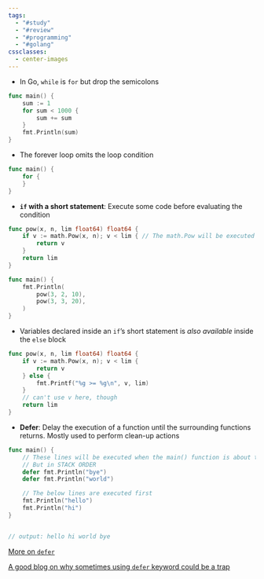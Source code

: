 ```yaml
---
tags:
  - "#study"
  - "#review"
  - "#programming"
  - "#golang"
cssclasses:
  - center-images
---
```

- In Go, `while` is `for` but drop the semicolons

```go
func main() {
	sum := 1
	for sum < 1000 {
		sum += sum
	}
	fmt.Println(sum)
}

```

- The forever loop omits the loop condition

```go
func main() {
	for {
	}
}

```

- **`if` with a short statement**: Execute some code before evaluating the condition

```go
func pow(x, n, lim float64) float64 {
	if v := math.Pow(x, n); v < lim { // The math.Pow will be executed BEFORE evaluating the condition
		return v
	}
	return lim
}

func main() {
	fmt.Println(
		pow(3, 2, 10),
		pow(3, 3, 20),
	)
}

```

- Variables declared inside an `if`’s short statement is *also available* inside the `else` block

```go
func pow(x, n, lim float64) float64 {
	if v := math.Pow(x, n); v < lim {
		return v
	} else {
		fmt.Printf("%g >= %g\n", v, lim)
	}
	// can't use v here, though
	return lim
}
```

- **Defer**: Delay the execution of a function until the surrounding functions returns. Mostly used to perform clean-up actions

```go
func main() {
	// These lines will be executed when the main() function is about to finish
	// But in STACK ORDER
	defer fmt.Println("bye")
	defer fmt.Println("world")

	// The below lines are executed first
	fmt.Println("hello")
	fmt.Println("hi")
}


// output: hello hi world bye 
```

[More on `defer`](https://go.dev/blog/defer-panic-and-recover)

[A good blog on why sometimes using `defer` keyword could be a trap](https://victoriametrics.com/blog/defer-in-go/#:~:text=In%20Go%2C%20defer%20is%20a,until%20the%20surrounding%20function%20finishes.&text=In%20this%20snippet%2C%20the%20defer,end%20of%20the%20main%20function.)


